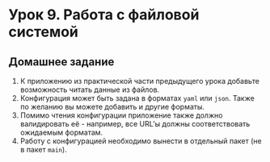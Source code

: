 # Урок 9. Работа с файловой системой

## Домашнее задание

1. К приложению из практической части предыдущего урока добавьте возможность читать данные из файлов.
2. Конфигурация может быть задана в форматах `yaml` или `json`. Также по желанию вы можете добавить и другие форматы.
3. Помимо чтения конфигурации приложение также должно валидировать её - например, все URL’ы должны соответствовать ожидаемым форматам.
4. Работу с конфигурацией необходимо вынести в отдельный пакет (не в пакет `main`).
